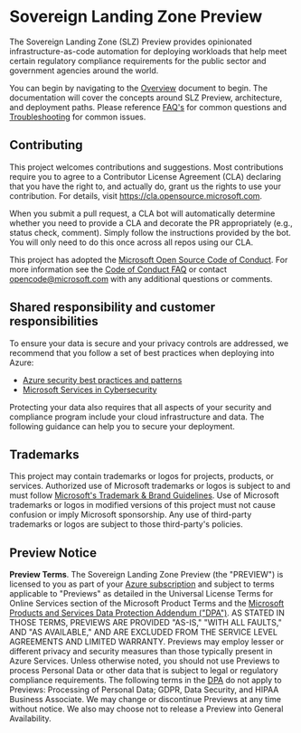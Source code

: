 # Sovereign Landing Zone Preview

The Sovereign Landing Zone (SLZ) Preview provides opinionated infrastructure-as-code automation for deploying workloads that help meet certain regulatory compliance requirements for the public sector and government agencies around the world. 

You can begin by navigating to the [Overview](/docs/01-Overview.md) document to begin. The documentation will cover the concepts around SLZ Preview, architecture, and deployment paths. Please reference [FAQ's](/docs/12-FAQ.md) for common questions and [Troubleshooting](/docs/13-Troubleshooting.md) for common issues.

## Contributing

This project welcomes contributions and suggestions.  Most contributions require you to agree to a
Contributor License Agreement (CLA) declaring that you have the right to, and actually do, grant us
the rights to use your contribution. For details, visit https://cla.opensource.microsoft.com.

When you submit a pull request, a CLA bot will automatically determine whether you need to provide
a CLA and decorate the PR appropriately (e.g., status check, comment). Simply follow the instructions
provided by the bot. You will only need to do this once across all repos using our CLA.

This project has adopted the [Microsoft Open Source Code of Conduct](https://opensource.microsoft.com/codeofconduct/).
For more information see the [Code of Conduct FAQ](https://opensource.microsoft.com/codeofconduct/faq/) or
contact [opencode@microsoft.com](mailto:opencode@microsoft.com) with any additional questions or comments.

## Shared responsibility and customer responsibilities

To ensure your data is secure and your privacy controls are addressed, we recommend that you follow a set of best practices when deploying into Azure:

- [Azure security best practices and patterns](https://learn.microsoft.com/azure/security/fundamentals/best-practices-and-patterns)
- [Microsoft Services in Cybersecurity](https://learn.microsoft.com/azure/security/fundamentals/cyber-services)
  
Protecting your data also requires that all aspects of your security and compliance program include your cloud infrastructure and data. The following guidance can help you to secure your deployment.

## Trademarks

This project may contain trademarks or logos for projects, products, or services. Authorized use of Microsoft
trademarks or logos is subject to and must follow
[Microsoft's Trademark & Brand Guidelines](https://www.microsoft.com/legal/intellectualproperty/trademarks/usage/general).
Use of Microsoft trademarks or logos in modified versions of this project must not cause confusion or imply Microsoft sponsorship.
Any use of third-party trademarks or logos are subject to those third-party's policies.

## Preview Notice

**Preview Terms**. The Sovereign Landing Zone Preview (the "PREVIEW") is licensed to you as part of your [Azure subscription](https://azure.microsoft.com/en-us/support/legal/) and subject to terms applicable to "Previews" as detailed in the Universal License Terms for Online Services section of the <u></u>Microsoft Product Terms and the [Microsoft Products and Services Data Protection Addendum ("DPA")](https://www.microsoft.com/licensing/terms/welcome/welcomepage). AS STATED IN THOSE TERMS, PREVIEWS ARE PROVIDED "AS-IS," "WITH ALL FAULTS," AND "AS AVAILABLE," AND ARE EXCLUDED FROM THE SERVICE LEVEL AGREEMENTS AND LIMITED WARRANTY. Previews may employ lesser or different privacy and security measures than those typically present in Azure Services. Unless otherwise noted, you should not use Previews to process Personal Data or other data that is subject to legal or regulatory compliance requirements. The following terms in the [DPA](https://www.microsoft.com/licensing/docs/view/Microsoft-Products-and-Services-Data-Protection-Addendum-DPA) do not apply to Previews: Processing of Personal Data; GDPR, Data Security, and HIPAA Business Associate. We may change or discontinue Previews at any time without notice. We also may choose not to release a Preview into General Availability. 
